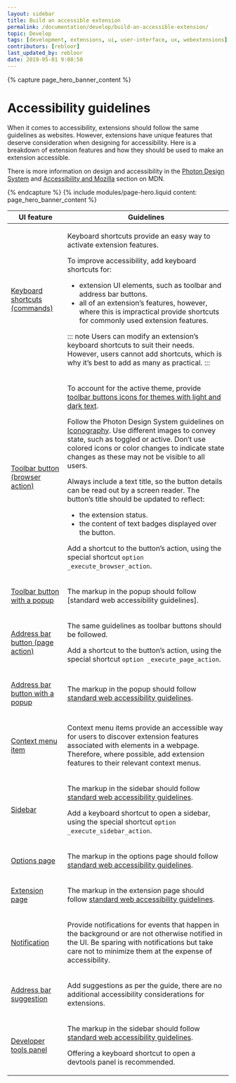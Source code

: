 ```yaml
---
layout: sidebar
title: Build an accessible extension
permalink: /documentation/develop/build-an-accessible-extension/
topic: Develop
tags: [development, extensions, ui, user-interface, ux, webextensions]
contributors: [rebloor]
last_updated_by: rebloor
date: 2019-05-01 9:08:50
---
```


<!-- Page Hero Banner -->

{% capture page_hero_banner_content %}

# Accessibility guidelines

When it comes to accessibility, extensions should follow the same guidelines as websites. However, extensions have unique features that deserve consideration when designing for accessibility. Here is a breakdown of extension features and how they should be used to make an extension accessible.

There is more information on design and accessibility in the [Photon Design System](https://design.firefox.com/photon/) and [Accessibility and Mozilla](https://developer.mozilla.org/docs/Mozilla/Accessibility) section on MDN.

{% endcapture %}
{% include modules/page-hero.liquid
    content: page_hero_banner_content
%}

<!-- END: Page Hero Banner -->

<!-- Single Column Body Module -->

<section class="module">
<article class="module-content grid-x grid-padding-x">
<div class="cell small-12">

<table>
<thead>
<tr>
<th>UI feature</th>
<th>Guidelines</th>
</tr>
</thead>
<tbody>
<tr>
<td>

[Keyboard shortcuts (commands)](https://developer.mozilla.org/docs/Mozilla/Add-ons/WebExtensions/manifest.json/commands)

</td>
<td>

Keyboard shortcuts provide an easy way to activate extension features.

To improve accessibility, add keyboard shortcuts for:

- extension UI elements, such as toolbar and address bar buttons.
- all of an extension’s features, however, where this is impractical provide shortcuts for commonly used extension features.

::: note
Users can modify an extension’s keyboard shortcuts to suit their needs. However, users cannot add shortcuts, which is why it’s best to add as many as practical.
:::

</td>
</tr>
<tr>
<td>

[Toolbar button (browser action)](https://developer.mozilla.org/docs/Mozilla/Add-ons/WebExtensions/user_interface/Browser_action)

</td>
<td>

To account for the active theme, provide [toolbar buttons icons for themes with light and dark text](https://developer.mozilla.org/docs/Mozilla/Add-ons/WebExtensions/manifest.json/browser_action#theme_icons).

Follow the Photon Design System guidelines on [Iconography](https://design.firefox.com/photon/visuals/iconography.html). Use different images to convey state, such as toggled or active. Don’t use colored icons or color changes to indicate state changes as these may not be visible to all users.

Always include a text title, so the button details can be read out by a screen reader. The button’s title should be updated to reflect:

- the extension status.
- the content of text badges displayed over the button.

Add a shortcut to the button’s action, using the special shortcut `option _execute_browser_action`.

</td>
</tr>
<tr>
<td>

[Toolbar button with a popup](https://developer.mozilla.org/docs/Mozilla/Add-ons/WebExtensions/user_interface/Popups)

</td>
<td>

The markup in the popup should follow [standard web accessibility guidelines].

</td>
</tr>
<tr>
<td>

[Address bar button (page action)](https://developer.mozilla.org/docs/Mozilla/Add-ons/WebExtensions/user_interface/Page_actions)

</td>
<td>

The same guidelines as toolbar buttons should be followed.

Add a shortcut to the button’s action, using the special shortcut `option _execute_page_action`.

</td>
</tr>
<tr>
<td>

[Address bar button with a popup](https://developer.mozilla.org/docs/Mozilla/Add-ons/WebExtensions/user_interface/Popups)

</td>
<td>

The markup in the popup should follow [standard web accessibility guidelines][moz-dev-link].

</td>
</tr>
<tr>
<td>

[Context menu item](https://developer.mozilla.org/docs/Mozilla/Add-ons/WebExtensions/user_interface/Context_menu_items)

</td>
<td>

Context menu items provide an accessible way for users to discover extension features associated with elements in a webpage. Therefore, where possible, add extension features to their relevant context menus.

</td>
</tr>
<tr>
<td>

[Sidebar](https://developer.mozilla.org/docs/Mozilla/Add-ons/WebExtensions/user_interface/Sidebars)

</td>
<td>

The markup in the sidebar should follow [standard web accessibility guidelines][moz-dev-link].

Add a keyboard shortcut to open a sidebar, using the special shortcut `option _execute_sidebar_action`.

</td>
</tr>
<tr>
<td>

[Options page](https://developer.mozilla.org/docs/Mozilla/Add-ons/WebExtensions/user_interface/Options_pages)

</td>
<td>

The markup in the options page should follow [standard web accessibility guidelines][moz-dev-link].

</td>
</tr>
<tr>
<td>

[Extension page](https://developer.mozilla.org/docs/Mozilla/Add-ons/WebExtensions/user_interface/Extension_pages)

</td>
<td>

The markup in the extension page should follow [standard web accessibility guidelines][moz-dev-link].

</td>
</tr>
<tr>

<td>

[Notification](https://developer.mozilla.org/docs/Mozilla/Add-ons/WebExtensions/user_interface/Notifications)

</td>
<td>

Provide notifications for events that happen in the background or are not otherwise notified in the UI. Be sparing with notifications but take care not to minimize them at the expense of accessibility.

</td>
</tr>
<tr>
<td>

[Address bar suggestion](https://developer.mozilla.org/docs/Mozilla/Add-ons/WebExtensions/user_interface/Omnibox)

</td>
<td>

Add suggestions as per the guide, there are no additional accessibility considerations for extensions.

</td>
</tr>
<tr>
<td>

[Developer tools panel](https://developer.mozilla.org/docs/Mozilla/Add-ons/WebExtensions/user_interface/devtools_panels)

</td>
<td>

The markup in the sidebar should follow [standard web accessibility guidelines][moz-dev-link].

Offering a keyboard shortcut to open a devtools panel is recommended.

</td>
</tr>
</tbody>
</table>

</div>
</article>
</section>

<!-- END: Single Column Body Module -->

[moz-dev-link]:https://developer.mozilla.org/docs/Web/Accessibility
